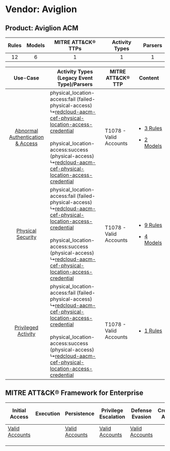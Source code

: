 Vendor: Aviglion
================
Product: Aviglion ACM
---------------------
| Rules | Models | MITRE ATT&CK® TTPs | Activity Types | Parsers |
|:-----:|:------:|:------------------:|:--------------:|:-------:|
|  12   |   6    |         1          |       1        |    1    |

|    Use-Case    | Activity Types (Legacy Event Type)/Parsers    | MITRE ATT&CK® TTP          | Content    |
|:----:| ---- | ---- | ---- |
| [Abnormal Authentication & Access](../../../UseCases/uc_abnormal_authentication_&_access.md) |  physical_location-access:fail (failed-physical-access)<br> ↳[redcloud-aacm-cef-physical-location-access-credential](Ps/pC_redcloudaacmcefphysicallocationaccesscredential.md)<br><br> physical_location-access:success (physical-access)<br> ↳[redcloud-aacm-cef-physical-location-access-credential](Ps/pC_redcloudaacmcefphysicallocationaccesscredential.md)<br> | T1078 - Valid Accounts<br> | [<ul><li>3 Rules</li></ul><ul><li>2 Models</li></ul>](RM/r_m_aviglion_aviglion_acm_Abnormal_Authentication_&_Access.md) |
|    [Physical Security](../../../UseCases/uc_physical_security.md)    |  physical_location-access:fail (failed-physical-access)<br> ↳[redcloud-aacm-cef-physical-location-access-credential](Ps/pC_redcloudaacmcefphysicallocationaccesscredential.md)<br><br> physical_location-access:success (physical-access)<br> ↳[redcloud-aacm-cef-physical-location-access-credential](Ps/pC_redcloudaacmcefphysicallocationaccesscredential.md)<br> | T1078 - Valid Accounts<br> | [<ul><li>9 Rules</li></ul><ul><li>4 Models</li></ul>](RM/r_m_aviglion_aviglion_acm_Physical_Security.md)    |
|    [Privileged Activity](../../../UseCases/uc_privileged_activity.md)    |  physical_location-access:fail (failed-physical-access)<br> ↳[redcloud-aacm-cef-physical-location-access-credential](Ps/pC_redcloudaacmcefphysicallocationaccesscredential.md)<br><br> physical_location-access:success (physical-access)<br> ↳[redcloud-aacm-cef-physical-location-access-credential](Ps/pC_redcloudaacmcefphysicallocationaccesscredential.md)<br> | T1078 - Valid Accounts<br> | [<ul><li>1 Rules</li></ul>](RM/r_m_aviglion_aviglion_acm_Privileged_Activity.md)    |

MITRE ATT&CK® Framework for Enterprise
--------------------------------------
| Initial Access                                                      | Execution | Persistence                                                         | Privilege Escalation                                                | Defense Evasion                                                     | Credential Access | Discovery | Lateral Movement | Collection | Command and Control | Exfiltration | Impact |
| ------------------------------------------------------------------- | --------- | ------------------------------------------------------------------- | ------------------------------------------------------------------- | ------------------------------------------------------------------- | ----------------- | --------- | ---------------- | ---------- | ------------------- | ------------ | ------ |
| [Valid Accounts](https://attack.mitre.org/techniques/T1078)<br><br> |           | [Valid Accounts](https://attack.mitre.org/techniques/T1078)<br><br> | [Valid Accounts](https://attack.mitre.org/techniques/T1078)<br><br> | [Valid Accounts](https://attack.mitre.org/techniques/T1078)<br><br> |                   |           |                  |            |                     |              |        |